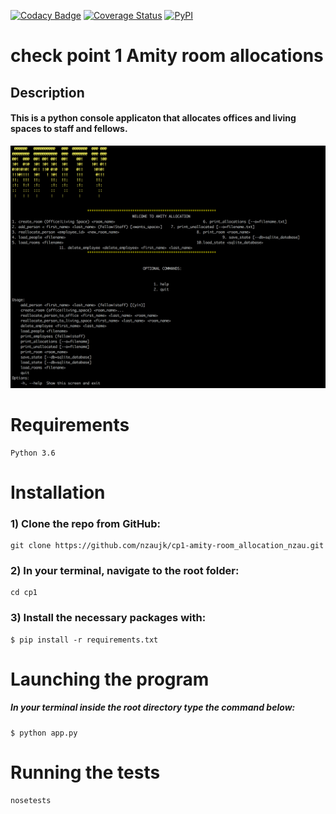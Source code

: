 [![Codacy Badge](https://api.codacy.com/project/badge/Grade/2fd7d52092b54f27b11d1987281f71c3)](https://www.codacy.com/app/nzaujk/cp1-amity-room_allocation_nzau?utm_source=github.com&amp;utm_medium=referral&amp;utm_content=nzaujk/cp1-amity-room_allocation_nzau&amp;utm_campaign=Badge_Grade)   [![Coverage Status](https://coveralls.io/repos/github/nzaujk/cp1-amity-room_allocation_nzau/badge.svg?branch=ft-required-functions)](https://coveralls.io/github/nzaujk/cp1-amity-room_allocation_nzau?branch=ft-required-functions) [![PyPI](https://img.shields.io/pypi/pyversions/Django.svg?style=plastic)]()


# check point 1 Amity room allocations

## Description
#### This is a python console applicaton that allocates offices and living spaces to staff and fellows.

![Screenshot](Screenshot.png?raw=true)

# Requirements
```
Python 3.6
```

# Installation

### 1) Clone the repo from GitHub:

```
git clone https://github.com/nzaujk/cp1-amity-room_allocation_nzau.git
```


### 2) In your terminal, navigate to the root folder:
```
cd cp1
```

### 3) Install the necessary packages with:
```
$ pip install -r requirements.txt
```


# Launching the program
##### In your terminal inside the root directory type the command below:
```
$ python app.py
```

# Running the tests

```
nosetests
```

